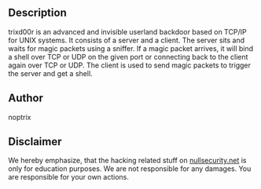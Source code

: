 Description
-----------
trixd00r is an advanced and invisible userland backdoor based on TCP/IP for UNIX
systems. It consists of a server and a client. The server sits and waits for
magic packets using a sniffer. If a magic packet arrives, it will bind a shell
over TCP or UDP on the given port or connecting back to the client again over
TCP or UDP. The client is used to send magic packets to trigger the server and
get a shell.

Author
------
noptrix

Disclaimer
----------
We hereby emphasize, that the hacking related stuff on
[nullsecurity.net](http://nullsecurity.net) is only for education purposes.
We are not responsible for any damages. You are responsible for your own
actions.
